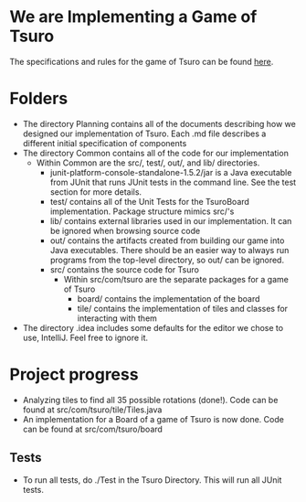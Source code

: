 

# We are Implementing a Game of Tsuro

The specifications and rules for the game of Tsuro can be found [here](https://ccs.neu.edu/home/matthias/4500-f19/tsuro.html). 

# Folders

  - The directory Planning contains all of the documents describing how we
  designed our implementation of Tsuro. Each .md file describes a different initial specification of components
  - The directory Common contains all of the code for our implementation
    - Within Common are the src/, test/, out/, and lib/ directories.
      - junit-platform-console-standalone-1.5.2/jar is a Java executable from JUnit that runs JUnit tests in the command line. See the test section for more details.
      - test/ contains all of the Unit Tests for the TsuroBoard implementation. Package structure mimics src/'s
      - lib/ contains external libraries used in our implementation. It can be ignored when browsing source code
      - out/ contains the artifacts created from building our game into Java executables. There should be an easier way to always run programs from the top-level directory, so out/ can be ignored.
      - src/ contains the source code for Tsuro
        - Within src/com/tsuro are the separate packages for a game of Tsuro
          - board/ contains the implementation of the board
          - tile/ contains the implementation of tiles and classes for interacting with them
  - The directory .idea includes some defaults for the editor we chose to use, IntelliJ. Feel free
  to ignore it.
  

# Project progress

  - Analyzing tiles to find all 35 possible rotations (done!). Code can be found at src/com/tsuro/tile/Tiles.java
  - An implementation for a Board of a game of Tsuro is now done. Code can be found at src/com/tsuro/board

## Tests

  - To run all tests, do ./Test in the Tsuro Directory. This will run all JUnit tests.